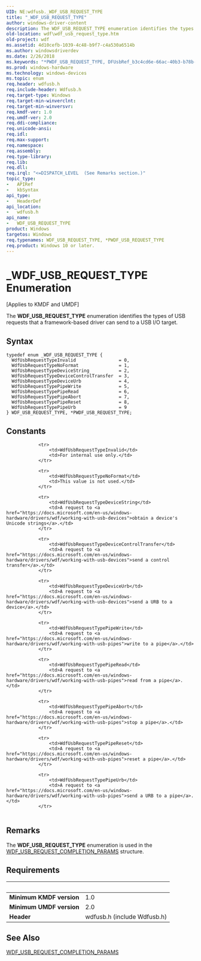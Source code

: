 ```yaml
---
UID: NE:wdfusb._WDF_USB_REQUEST_TYPE
title: "_WDF_USB_REQUEST_TYPE"
author: windows-driver-content
description: The WDF_USB_REQUEST_TYPE enumeration identifies the types of USB requests that a framework-based driver can send to a USB I/O target.
old-location: wdf\wdf_usb_request_type.htm
old-project: wdf
ms.assetid: 4d10cefb-1039-4c48-b9f7-c4a530a6514b
ms.author: windowsdriverdev
ms.date: 2/26/2018
ms.keywords: "*PWDF_USB_REQUEST_TYPE, DFUsbRef_b3c4cd6e-66ac-40b3-b78b-c550f14c3e94.xml, PWDF_USB_REQUEST_TYPE, PWDF_USB_REQUEST_TYPE enumeration pointer, WDF_USB_REQUEST_TYPE, WDF_USB_REQUEST_TYPE enumeration, WdfUsbRequestTypeDeviceControlTransfer, WdfUsbRequestTypeDeviceString, WdfUsbRequestTypeDeviceUrb, WdfUsbRequestTypeInvalid, WdfUsbRequestTypeNoFormat, WdfUsbRequestTypePipeAbort, WdfUsbRequestTypePipeRead, WdfUsbRequestTypePipeReset, WdfUsbRequestTypePipeUrb, WdfUsbRequestTypePipeWrite, _WDF_USB_REQUEST_TYPE, kmdf.wdf_usb_request_type, wdf.wdf_usb_request_type, wdfusb/PWDF_USB_REQUEST_TYPE, wdfusb/WDF_USB_REQUEST_TYPE, wdfusb/WdfUsbRequestTypeDeviceControlTransfer, wdfusb/WdfUsbRequestTypeDeviceString, wdfusb/WdfUsbRequestTypeDeviceUrb, wdfusb/WdfUsbRequestTypeInvalid, wdfusb/WdfUsbRequestTypeNoFormat, wdfusb/WdfUsbRequestTypePipeAbort, wdfusb/WdfUsbRequestTypePipeRead, wdfusb/WdfUsbRequestTypePipeReset, wdfusb/WdfUsbRequestTypePipeUrb, wdfusb/WdfUsbRequestTypePipeWrite"
ms.prod: windows-hardware
ms.technology: windows-devices
ms.topic: enum
req.header: wdfusb.h
req.include-header: Wdfusb.h
req.target-type: Windows
req.target-min-winverclnt: 
req.target-min-winversvr: 
req.kmdf-ver: 1.0
req.umdf-ver: 2.0
req.ddi-compliance: 
req.unicode-ansi: 
req.idl: 
req.max-support: 
req.namespace: 
req.assembly: 
req.type-library: 
req.lib: 
req.dll: 
req.irql: "<=DISPATCH_LEVEL  (See Remarks section.)"
topic_type:
-	APIRef
-	kbSyntax
api_type:
-	HeaderDef
api_location:
-	wdfusb.h
api_name:
-	WDF_USB_REQUEST_TYPE
product: Windows
targetos: Windows
req.typenames: WDF_USB_REQUEST_TYPE, *PWDF_USB_REQUEST_TYPE
req.product: Windows 10 or later.
---
```


# _WDF_USB_REQUEST_TYPE Enumeration
<p class="CCE_Message">[Applies to KMDF and UMDF]

The <b>WDF_USB_REQUEST_TYPE</b> enumeration identifies the types of USB requests that a framework-based driver can send to a USB I/O target.

## Syntax
````
typedef enum _WDF_USB_REQUEST_TYPE { 
  WdfUsbRequestTypeInvalid                = 0,
  WdfUsbRequestTypeNoFormat               = 1,
  WdfUsbRequestTypeDeviceString           = 2,
  WdfUsbRequestTypeDeviceControlTransfer  = 3,
  WdfUsbRequestTypeDeviceUrb              = 4,
  WdfUsbRequestTypePipeWrite              = 5,
  WdfUsbRequestTypePipeRead               = 6,
  WdfUsbRequestTypePipeAbort              = 7,
  WdfUsbRequestTypePipeReset              = 8,
  WdfUsbRequestTypePipeUrb                = 9
} WDF_USB_REQUEST_TYPE, *PWDF_USB_REQUEST_TYPE;
````

## Constants

<table>
            
                <tr>
                    <td>WdfUsbRequestTypeInvalid</td>
                    <td>For internal use only.</td>
                </tr>
            
                <tr>
                    <td>WdfUsbRequestTypeNoFormat</td>
                    <td>This value is not used.</td>
                </tr>
            
                <tr>
                    <td>WdfUsbRequestTypeDeviceString</td>
                    <td>A request to <a href="https://docs.microsoft.com/en-us/windows-hardware/drivers/wdf/working-with-usb-devices">obtain a device's Unicode strings</a>.</td>
                </tr>
            
                <tr>
                    <td>WdfUsbRequestTypeDeviceControlTransfer</td>
                    <td>A request to <a href="https://docs.microsoft.com/en-us/windows-hardware/drivers/wdf/working-with-usb-devices">send a control transfer</a>.</td>
                </tr>
            
                <tr>
                    <td>WdfUsbRequestTypeDeviceUrb</td>
                    <td>A request to <a href="https://docs.microsoft.com/en-us/windows-hardware/drivers/wdf/working-with-usb-devices">send a URB to a device</a>.</td>
                </tr>
            
                <tr>
                    <td>WdfUsbRequestTypePipeWrite</td>
                    <td>A request to <a href="https://docs.microsoft.com/en-us/windows-hardware/drivers/wdf/working-with-usb-pipes">write to a pipe</a>.</td>
                </tr>
            
                <tr>
                    <td>WdfUsbRequestTypePipeRead</td>
                    <td>A request to <a href="https://docs.microsoft.com/en-us/windows-hardware/drivers/wdf/working-with-usb-pipes">read from a pipe</a>.</td>
                </tr>
            
                <tr>
                    <td>WdfUsbRequestTypePipeAbort</td>
                    <td>A request to <a href="https://docs.microsoft.com/en-us/windows-hardware/drivers/wdf/working-with-usb-pipes">stop a pipe</a>.</td>
                </tr>
            
                <tr>
                    <td>WdfUsbRequestTypePipeReset</td>
                    <td>A request to <a href="https://docs.microsoft.com/en-us/windows-hardware/drivers/wdf/working-with-usb-pipes">reset a pipe</a>.</td>
                </tr>
            
                <tr>
                    <td>WdfUsbRequestTypePipeUrb</td>
                    <td>A request to <a href="https://docs.microsoft.com/en-us/windows-hardware/drivers/wdf/working-with-usb-pipes">send a URB to a pipe</a>.</td>
                </tr>
</table>

## Remarks

The <b>WDF_USB_REQUEST_TYPE</b> enumeration is used in the <a href="..\wdfusb\ns-wdfusb-_wdf_usb_request_completion_params.md">WDF_USB_REQUEST_COMPLETION_PARAMS</a> structure.

## Requirements
| &nbsp; | &nbsp; |
| ---- |:---- |
| **Minimum KMDF version** | 1.0 |
| **Minimum UMDF version** | 2.0 |
| **Header** | wdfusb.h (include Wdfusb.h) |

## See Also

<a href="..\wdfusb\ns-wdfusb-_wdf_usb_request_completion_params.md">WDF_USB_REQUEST_COMPLETION_PARAMS</a>